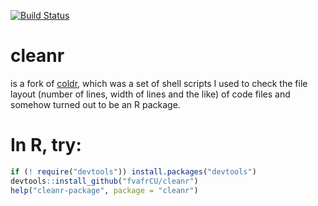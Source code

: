 [![Build Status](https://travis-ci.org/fvafrCU/cleanr.svg?branch=master)](https://travis-ci.org/fvafrCU/cleanr)

# cleanr
is a fork of [coldr](https://github.com/fvafrcu/coldr.git),
which was a set of shell scripts I used to check the file layout (number of 
lines, width of lines and the like) of code files and somehow turned out to be 
an R package.

# In R, try:

```R
if (! require("devtools")) install.packages("devtools")
devtools::install_github("fvafrCU/cleanr")
help("cleanr-package", package = "cleanr")
```

